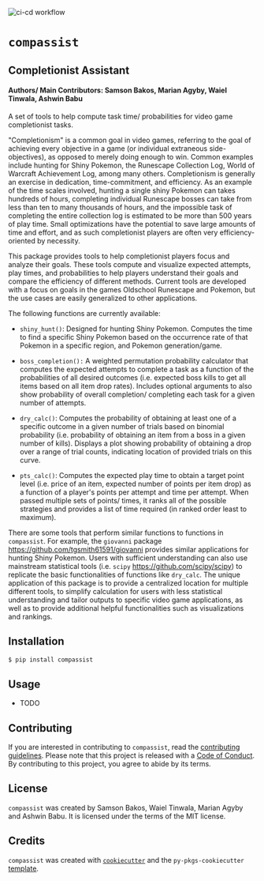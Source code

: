 ![ci-cd workflow](https://github.com/UBC-MDS/compassist/actions/workflows/ci-cd.yml/badge.svg)
# `compassist`

## Completionist Assistant

#### Authors/ Main Contributors: Samson Bakos, Marian Agyby, Waiel Tinwala, Ashwin Babu

A set of tools to help compute task time/ probabilities for video game completionist tasks.

"Completionism" is a common goal in video games, referring to the goal of achieving every objective in a game (or individual extraneous side-objectives), as opposed to merely doing enough to win. Common examples include hunting for Shiny Pokemon, the Runescape Collection Log, World of Warcraft Achievement Log, among many others. Completionism is generally an exercise in dedication, time-commitment, and efficiency. As an example of the time scales involved, hunting a single shiny Pokemon can takes hundreds of hours, completing individual Runescape bosses can take from less than ten to many thousands of hours, and the impossible task of completing the entire collection log is estimated to be more than 500 years of play time. Small optimizations have the potential to save large amounts of time and effort, and as such completionist players are often very efficiency-oriented by necessity.

This package provides tools to help completionist players focus and analyze their goals. These tools compute and visualize expected attempts, play times, and probabilities to help players understand their goals and compare the efficiency of different methods. Current tools are developed with a focus on goals in the games Oldschool Runescape and Pokemon, but the use cases are easily generalized to other applications.

The following functions are currently available: 

-   `shiny_hunt()`: Designed for hunting Shiny Pokemon. Computes the time to find a specific Shiny Pokemon based on the occurrence rate of that Pokemon in a specific region, and Pokemon generation/game.

-   `boss_completion():` A weighted permutation probability calculator that computes the expected attempts to complete a task as a function of the probabilities of all desired outcomes (i.e. expected boss kills to get all items based on all item drop rates). Includes optional arguments to also show probability of overall completion/ completing each task for a given number of attempts.

-   `dry_calc()`: Computes the probability of obtaining at least one of a specific outcome in a given number of trials based on binomial probability (i.e. probability of obtaining an item from a boss in a given number of kills). Displays a plot showing probability of obtaining a drop over a range of trial counts, indicating location of provided trials on this curve.

-   `pts_calc()`: Computes the expected play time to obtain a target point level (i.e. price of an item, expected number of points per item drop) as a function of a player's points per attempt and time per attempt. When passed multiple sets of points/ times, it ranks all of the possible strategies and provides a list of time required (in ranked order least to maximum).

There are some tools that perform similar functions to functions in `compassist`. For example, the `giovanni` package <https://github.com/tgsmith61591/giovanni> provides similar applications for hunting Shiny Pokemon. Users with sufficient understanding can also use mainstream statistical tools (i.e. `scipy` <https://github.com/scipy/scipy>) to replicate the basic functionalities of functions like `dry_calc`. The unique application of this package is to provide a centralized location for multiple different tools, to simplify calculation for users with less statistical understanding and tailor outputs to specific video game applications, as well as to provide additional helpful functionalities such as visualizations and rankings.

## Installation

``` bash
$ pip install compassist
```

## Usage

-   TODO

## Contributing

If you are interested in contributing to `compassist`, read the [contributing guidelines](https://github.com/UBC-MDS/compassist/blob/main/CONTRIBUTING.md). Please note that this project is released with a [Code of Conduct](https://github.com/UBC-MDS/compassist/blob/main/CONDUCT.md). By contributing to this project, you agree to abide by its terms.

## License

`compassist` was created by Samson Bakos, Waiel Tinwala, Marian Agyby and Ashwin Babu. It is licensed under the terms of the MIT license.

## Credits

`compassist` was created with [`cookiecutter`](https://cookiecutter.readthedocs.io/en/latest/) and the `py-pkgs-cookiecutter` [template](https://github.com/py-pkgs/py-pkgs-cookiecutter).
